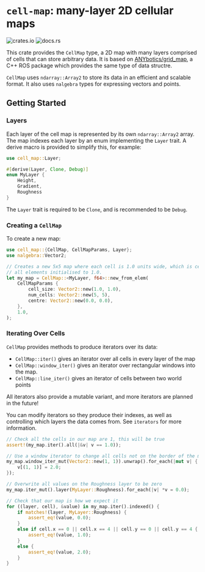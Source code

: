 # `cell-map`: many-layer 2D cellular maps

![crates.io](https://img.shields.io/crates/v/cell-map.svg?style=for-the-badge) ![docs.rs](https://img.shields.io/docsrs/cell-map?style=for-the-badge)

This crate provides the `CellMap` type, a 2D map with many layers comprised of
cells that can store arbitrary data. It is based on
[ANYbotics/grid_map](https://github.com/ANYbotics/grid_map), a C++ ROS package
which provides the same type of data structre.

`CellMap` uses `ndarray::Array2` to store its data in an efficient and
scalable format. It also uses `nalgebra` types for expressing vectors and
points.

## Getting Started

### Layers

Each layer of the cell map is represented by its own `ndarray::Array2` array.
The map indexes each layer by an enum implementing the `Layer` trait. A derive
macro is provided to simplify this, for example:

```rust
use cell_map::Layer;

#[derive(Layer, Clone, Debug)]
enum MyLayer {
    Height,
    Gradient,
    Roughness
}
```

The `Layer` trait is required to be `Clone`, and is recommended to be `Debug`.

### Creating a `CellMap`

To create a new map:

```rust
use cell_map::{CellMap, CellMapParams, Layer};
use nalgebra::Vector2;

// Creates a new 5x5 map where each cell is 1.0 units wide, which is centred on (0, 0), with
// all elements initialised to 1.0.
let my_map = CellMap::<MyLayer, f64>::new_from_elem(
    CellMapParams {
        cell_size: Vector2::new(1.0, 1.0),
        num_cells: Vector2::new(5, 5),
        centre: Vector2::new(0.0, 0.0),
    },
    1.0,
);
```

### Iterating Over Cells

`CellMap` provides methods to produce iterators over its data:
  - `CellMap::iter()` gives an iterator over all cells in every layer of the map
  - `CellMap::window_iter()` gives an iterator over rectangular windows into
    the map.
  - `CellMap::line_iter()`  gives an iterator of cells between two world points

All iterators also provide a mutable variant, and more iterators are planned
in the future!

You can modify iterators so they produce their indexes, as well as controlling which layers the
data comes from. See `iterators` for more information.

```rust
// Check all the cells in our map are 1, this will be true
assert!(my_map.iter().all(|&v| v == 1.0));

// Use a window iterator to change all cells not on the border of the map to 2
my_map.window_iter_mut(Vector2::new(1, 1)).unwrap().for_each(|mut v| {
    v[(1, 1)] = 2.0;
});

// Overwrite all values on the Roughness layer to be zero
my_map.iter_mut().layer(MyLayer::Roughness).for_each(|v| *v = 0.0);

// Check that our map is how we expect it
for ((layer, cell), &value) in my_map.iter().indexed() {
    if matches!(layer, MyLayer::Roughness) {
        assert_eq!(value, 0.0);
    }
    else if cell.x == 0 || cell.x == 4 || cell.y == 0 || cell.y == 4 {
        assert_eq!(value, 1.0);
    }
    else {
        assert_eq!(value, 2.0);
    }
}
```
